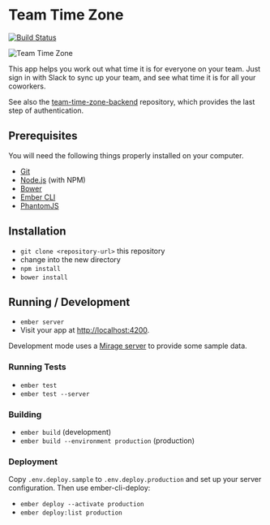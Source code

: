 # Team Time Zone

[![Build Status](https://travis-ci.org/alisdair/team-time-zone.svg)](https://travis-ci.org/alisdair/team-time-zone)

![Team Time Zone](http://i.imgur.com/zl2xQIA.png)

This app helps you work out what time it is for everyone on your team. Just sign in with Slack to sync up your team, and see what time it is for all your coworkers.

See also the [team-time-zone-backend](https://github.com/alisdair/team-time-zone-backend) repository, which provides the last step of authentication.

## Prerequisites

You will need the following things properly installed on your computer.

* [Git](http://git-scm.com/)
* [Node.js](http://nodejs.org/) (with NPM)
* [Bower](http://bower.io/)
* [Ember CLI](http://www.ember-cli.com/)
* [PhantomJS](http://phantomjs.org/)

## Installation

* `git clone <repository-url>` this repository
* change into the new directory
* `npm install`
* `bower install`

## Running / Development

* `ember server`
* Visit your app at [http://localhost:4200](http://localhost:4200).

Development mode uses a [Mirage server](http://www.ember-cli-mirage.com/) to provide some sample data.

### Running Tests

* `ember test`
* `ember test --server`

### Building

* `ember build` (development)
* `ember build --environment production` (production)

### Deployment

Copy `.env.deploy.sample` to `.env.deploy.production` and set up your server configuration. Then use ember-cli-deploy:

* `ember deploy --activate production`
* `ember deploy:list production`
